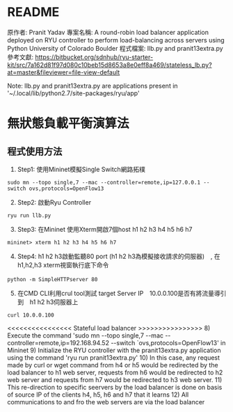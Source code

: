 # README

原作者: Pranit Yadav 
專案名稱: A round-robin load balancer application deployed on RYU controller to perform load-balancing across servers using Python
University of Colorado Boulder 
程式檔案: llb.py and pranit13extra.py  
參考文獻: https://bitbucket.org/sdnhub/ryu-starter-kit/src/7a162d81f97d080c10beb15d8653a8e0eff8a469/stateless_lb.py?at=master&fileviewer=file-view-default 

Note: llb.py and pranit13extra.py are applications present in '~/.local/lib/python2.7/site-packages/ryu/app' 

# 無狀態負載平衡演算法 

## 程式使用方法
1. Step1: 使用Mininet模擬Single Switch網路拓樸 
```
sudo mn --topo single,7 --mac --controller=remote,ip=127.0.0.1 --switch ovs,protocols=OpenFlow13
```
2. Step2: 啟動Ryu Controller
```
ryu run llb.py
```
3. Step3: 在Mininet 使用Xterm開啟7個host h1 h2 h3 h4 h5 h6 h7

```
mininet> xterm h1 h2 h3 h4 h5 h6 h7 
```

4. Step4: h1 h2 h3啟動監聽80 port (h1 h2 h3為模擬接收請求的伺服器)　, 在h1,h2,h3 xterm視窗執行底下命令
```
python -m SimpleHTTPserver 80　
```

5. 在CMD CLI利用crul tool測試 target Server IP　10.0.0.100是否有將流量導引到　h1 h2 h3伺服器上

```
curl 10.0.0.100

```


<<<<<<<<<<<<<<<< Stateful load balancer >>>>>>>>>>>>>>>>
8) Execute the command 'sudo mn --topo single,7 --mac --controller=remote,ip=192.168.94.52 --switch `ovs,protocols=OpenFlow13' in Mininet
9) Initialize the RYU controller with the pranit13extra.py application using the command 'ryu run pranit13extra.py'
10) In this case, any request made by curl or wget command from h4 or h5 would be redirected by the load balancer to h1 web server, requests from h6 would be redirected to h2 web server and requests from h7 would be redirected to h3 web server.
11) This re-direction to specific seervers by the load balancer is done on basis of source IP of the clients h4, h5, h6 and h7 that it learns
12) All communications to and fro the web servers are via the load balancer
